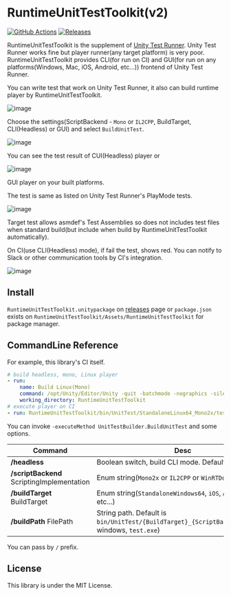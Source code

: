 RuntimeUnitTestToolkit(v2)
===
[![GitHub Actions](https://github.com/Cysharp/RuntimeUnitTestToolkit/workflows/Build-Unity/badge.svg)](https://github.com/Cysharp/RuntimeUnitTestToolkit/actions) [![Releases](https://img.shields.io/github/release/Cysharp/RuntimeUnitTestToolkit.svg)](https://github.com/Cysharp/RuntimeUnitTestToolkit/releases)

RuntimeUnitTestToolkit is the supplement of [Unity Test Runner](https://docs.unity3d.com/Manual/testing-editortestsrunner.html). Unity Test Runner works fine but player runner(any target platform) is very poor. RuntimeUnitTestToolkit provides CLI(for run on CI) and GUI(for run on any platforms(Windows, Mac, iOS, Android, etc...)) frontend of Unity Test Runner.

You can write test that work on Unity Test Runner, it also can build runtime player by RuntimeUnitTestToolkit.

![image](https://user-images.githubusercontent.com/46207/57200330-a04aae00-6fc5-11e9-82fa-39006fef583e.png)

Choose the settings(ScriptBackend - `Mono` or `IL2CPP`, BuildTarget, CLI(Headless) or GUI) and select `BuildUnitTest`.

![image](https://user-images.githubusercontent.com/46207/57200618-29afaf80-6fc9-11e9-8515-167076b2f4d8.png)

You can see the test result of CUI(Headless) player or

![image](https://user-images.githubusercontent.com/46207/57200784-d2aada00-6fca-11e9-8182-944abb963316.png)

GUI player on your built platforms.

The test is same as listed on Unity Test Runner's PlayMode tests.

![image](https://user-images.githubusercontent.com/46207/57200806-27e6eb80-6fcb-11e9-9d86-dfe6c7a854c6.png)

Target test allows asmdef's Test Assemblies so does not includes test files when standard build(but include when build by RuntimeUnitTestToolkit automatically).

On CI(use CLI(Headless) mode), if fail the test, shows red. You can notify to Slack or other communication tools by CI's integration.

![image](https://user-images.githubusercontent.com/46207/57200862-d12de180-6fcb-11e9-8353-5a897dd2c952.png)

Install
---
`RuntimeUnitTestToolkit.unitypackage` on [releases](https://github.com/Cysharp/RuntimeUnitTestToolkit/releases) page or `package.json` exists on `RuntimeUnitTestToolkit/Assets/RuntimeUnitTestToolkit` for package manager.

CommandLine Reference
---
For example, this library's CI itself.

```yml
# build headless, mono, Linux player
- run:
    name: Build Linux(Mono)
    command: /opt/Unity/Editor/Unity -quit -batchmode -nographics -silent-crashes -logFile -projectPath . -executeMethod UnitTestBuilder.BuildUnitTest /headless /ScriptBackend Mono2x /BuildTarget StandaloneLinux64
    working_directory: RuntimeUnitTestToolkit
# execute player on CI
- run: RuntimeUnitTestToolkit/bin/UnitTest/StandaloneLinux64_Mono2x/test
```

You can invoke `-executeMethod UnitTestBuilder.BuildUnitTest` and some options.

| Command        | Desc |
| ---            | ---  |
| **/headless**      | Boolean switch, build CLI mode. Default is false. |
| **/scriptBackend** ScriptingImplementation | Enum string(`Mono2x` or `IL2CPP` or `WinRTDotNET` )|
| **/buildTarget** BuildTarget   |Enum string(`StandaloneWindows64`, `iOS`, `Android`, etc...) | 
| **/buildPath** FilePath    | String path. Default is `bin/UnitTest/{BuildTarget}_{ScriptBackend}/test`(If windows, `test.exe`) |

You can pass by `/` prefix.

License
---
This library is under the MIT License.
